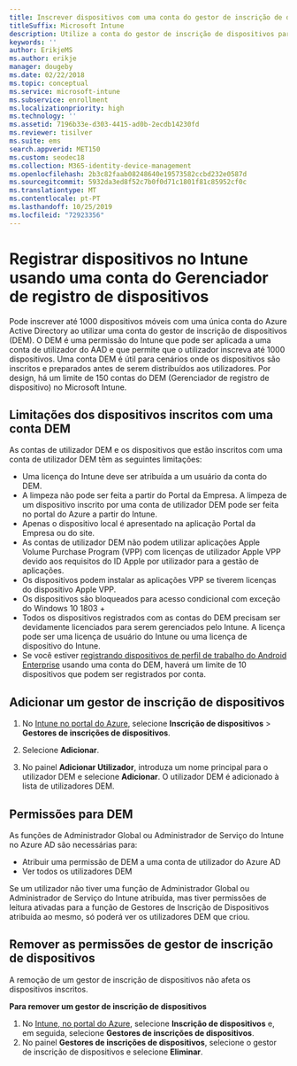 ```yaml
---
title: Inscrever dispositivos com uma conta do gestor de inscrição de dispositivos
titleSuffix: Microsoft Intune
description: Utilize a conta do gestor de inscrição de dispositivos para inscrever dispositivos no Intune.
keywords: ''
author: ErikjeMS
ms.author: erikje
manager: dougeby
ms.date: 02/22/2018
ms.topic: conceptual
ms.service: microsoft-intune
ms.subservice: enrollment
ms.localizationpriority: high
ms.technology: ''
ms.assetid: 7196b33e-d303-4415-ad0b-2ecdb14230fd
ms.reviewer: tisilver
ms.suite: ems
search.appverid: MET150
ms.custom: seodec18
ms.collection: M365-identity-device-management
ms.openlocfilehash: 2b3c82faab08248640e19573582ccbd232e0587d
ms.sourcegitcommit: 5932da3ed8f52c7b0f0d71c1801f81c85952cf0c
ms.translationtype: MT
ms.contentlocale: pt-PT
ms.lasthandoff: 10/25/2019
ms.locfileid: "72923356"
---
```

# <a name="enroll-devices-in-intune-by-using-a-device-enrollment-manager-account"></a>Registrar dispositivos no Intune usando uma conta do Gerenciador de registro de dispositivos

Pode inscrever até 1000 dispositivos móveis com uma única conta do Azure Active Directory ao utilizar uma conta do gestor de inscrição de dispositivos (DEM). O DEM é uma permissão do Intune que pode ser aplicada a uma conta de utilizador do AAD e que permite que o utilizador inscreva até 1000 dispositivos. Uma conta DEM é útil para cenários onde os dispositivos são inscritos e preparados antes de serem distribuídos aos utilizadores. Por design, há um limite de 150 contas do DEM (Gerenciador de registro de dispositivo) no Microsoft Intune.

## <a name="limitations-of-devices-that-are-enrolled-with-a-dem-account"></a>Limitações dos dispositivos inscritos com uma conta DEM

As contas de utilizador DEM e os dispositivos que estão inscritos com uma conta de utilizador DEM têm as seguintes limitações:

- Uma licença do Intune deve ser atribuída a um usuário da conta do DEM.
- A limpeza não pode ser feita a partir do Portal da Empresa. A limpeza de um dispositivo inscrito por uma conta de utilizador DEM pode ser feita no portal do Azure a partir do Intune.
- Apenas o dispositivo local é apresentado na aplicação Portal da Empresa ou do site.
- As contas de utilizador DEM não podem utilizar aplicações Apple Volume Purchase Program (VPP) com licenças de utilizador Apple VPP devido aos requisitos do ID Apple por utilizador para a gestão de aplicações.
- Os dispositivos podem instalar as aplicações VPP se tiverem licenças do dispositivo Apple VPP.
- Os dispositivos são bloqueados para acesso condicional com exceção do Windows 10 1803 +
- Todos os dispositivos registrados com as contas do DEM precisam ser devidamente licenciados para serem gerenciados pelo Intune. A licença pode ser uma licença de usuário do Intune ou uma licença de dispositivo do Intune.
- Se você estiver [registrando dispositivos de perfil de trabalho do Android Enterprise](android-work-profile-enroll.md) usando uma conta do DEM, haverá um limite de 10 dispositivos que podem ser registrados por conta.


## <a name="add-a-device-enrollment-manager"></a>Adicionar um gestor de inscrição de dispositivos

1. No [Intune no portal do Azure](https://aka.ms/intuneportal), selecione **Inscrição de dispositivos** > **Gestores de inscrições de dispositivos**.

2. Selecione **Adicionar**.

3. No painel **Adicionar Utilizador**, introduza um nome principal para o utilizador DEM e selecione **Adicionar**. O utilizador DEM é adicionado à lista de utilizadores DEM.

## <a name="permissions-for-dem"></a>Permissões para DEM

As funções de Administrador Global ou Administrador de Serviço do Intune no Azure AD são necessárias para:
- Atribuir uma permissão de DEM a uma conta de utilizador do Azure AD
- Ver todos os utilizadores DEM

Se um utilizador não tiver uma função de Administrador Global ou Administrador de Serviço do Intune atribuída, mas tiver permissões de leitura ativadas para a função de Gestores de Inscrição de Dispositivos atribuída ao mesmo, só poderá ver os utilizadores DEM que criou.


## <a name="remove-device-enrollment-manager-permissions"></a>Remover as permissões de gestor de inscrição de dispositivos

A remoção de um gestor de inscrição de dispositivos não afeta os dispositivos inscritos.

**Para remover um gestor de inscrição de dispositivos**

1. No [Intune, no portal do Azure](https://aka.ms/intuneportal), selecione **Inscrição de dispositivos** e, em seguida, selecione **Gestores de inscrições de dispositivos**.
2. No painel **Gestores de inscrições de dispositivos**, selecione o gestor de inscrição de dispositivos e selecione **Eliminar**.

